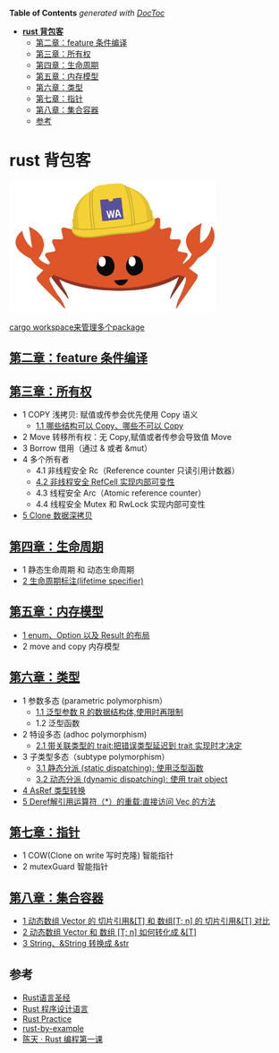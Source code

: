 <!-- START doctoc generated TOC please keep comment here to allow auto update -->
<!-- DON'T EDIT THIS SECTION, INSTEAD RE-RUN doctoc TO UPDATE -->
**Table of Contents**  *generated with [DocToc](https://github.com/thlorenz/doctoc)*

- [**rust 背包客**](#rust-%E8%83%8C%E5%8C%85%E5%AE%A2)
    - [第二章：feature 条件编译](#%E7%AC%AC%E4%BA%8C%E7%AB%A0feature-%E6%9D%A1%E4%BB%B6%E7%BC%96%E8%AF%91)
    - [第三章：所有权](#%E7%AC%AC%E4%B8%89%E7%AB%A0%E6%89%80%E6%9C%89%E6%9D%83)
    - [第四章：生命周期](#%E7%AC%AC%E5%9B%9B%E7%AB%A0%E7%94%9F%E5%91%BD%E5%91%A8%E6%9C%9F)
    - [第五章：内存模型](#%E7%AC%AC%E4%BA%94%E7%AB%A0%E5%86%85%E5%AD%98%E6%A8%A1%E5%9E%8B)
    - [第六章：类型](#%E7%AC%AC%E5%85%AD%E7%AB%A0%E7%B1%BB%E5%9E%8B)
    - [第七章：指针](#%E7%AC%AC%E4%B8%83%E7%AB%A0%E6%8C%87%E9%92%88)
    - [第八章：集合容器](#%E7%AC%AC%E5%85%AB%E7%AB%A0%E9%9B%86%E5%90%88%E5%AE%B9%E5%99%A8)
    - [参考](#%E5%8F%82%E8%80%83)

<!-- END doctoc generated TOC please keep comment here to allow auto update -->

# **rust 背包客**

![rust logo](rust-logo.png)

[cargo workspace来管理多个package](workspace.md)

## [第二章：feature 条件编译](chapter02-feature/feature.md)

## [第三章：所有权](chapter03-ownership/ownership.md)

- 1 COPY 浅拷贝: 赋值或传参会优先使用 Copy 语义
    - [1.1 哪些结构可以 Copy、哪些不可以 Copy](chapter03-ownership/src/ownership2-copy.rs)
- 2 Move 转移所有权：无 Copy,赋值或者传参会导致值 Move
- 3 Borrow 借用（通过 & 或者 &mut）
- 4 多个所有者
    - 4.1 非线程安全 Rc（Reference counter 只读引用计数器）
    - [4.2 非线程安全 RefCell 实现内部可变性](chapter03-ownership/src/ownership1.rs)
    - 4.3 线程安全 Arc（Atomic reference counter）
    - 4.4 线程安全 Mutex 和 RwLock 实现内部可变性
- [5 Clone 数据深拷贝](chapter03-ownership/src/ownership3-clone.rs)

## [第四章：生命周期](chapter04-lifecycle/lifecycle.md)

- 1 静态生命周期 和 动态生命周期
- [2 生命周期标注(lifetime specifier)](chapter04-lifecycle/src/lifecycle1.rs)

## [第五章：内存模型](chapter05-memory/memory.md)

- [1 enum、Option 以及 Result 的布局](chapter05-memory/src/memory1-enum.rs)
- 2 move and copy 内存模型

## [第六章：类型](chapter06-type/type.md)

- 1 参数多态 (parametric polymorphism）
    - [1.1 泛型参数 R 的数据结构体,使用时再限制](chapter06-type/src/type1-paramiter.rs)
    - 1.2 泛型函数
- 2 特设多态 (adhoc polymorphism)
    - [2.1 带关联类型的 trait:把错误类型延迟到 trait 实现时才决定](chapter06-type/src/type3-related-trait.rs)
- 3 子类型多态（subtype polymorphism）
    - [3.1 静态分派 (static dispatching): 使用泛型函数](chapter06-type/src/type4-child.rs)
    - [3.2 动态分派 (dynamic dispatching): 使用 trait object](chapter06-type/src/type5-dynamic-dispatch.rs)
- [4 AsRef 类型转换](chapter06-type/src/type6-asref.rs)
- [5 Deref解引用运算符（*）的重载:直接访问 Vec<T> 的方法](chapter06-type/src/type7-deref.rs)

## [第七章：指针](chapter07-pointer/pointer.md)

- 1 COW(Clone on write 写时克隆) 智能指针
- 2 mutexGuard 智能指针

## [第八章：集合容器](chapter08-vec/vec.md)

- [1 动态数组 Vector 的 切片引用&[T] 和 数组[T; n] 的 切片引用&[T] 对比](chapter08-vec/src/vec1-slice.rs)
- [2 动态数组 Vector 和 数组 [T; n] 如何转化成 &[T]](chapter08-vec/src/vec2-slice.rs)
- [3 String、&String 转换成 &str](chapter08-vec/src/vec3-string-slice.rs)

## 参考

- [Rust语言圣经](https://github.com/sunface/rust-course)
- [Rust 程序设计语言](https://rustwiki.org/zh-CN/book/title-page.html)
- [Rust Practice](https://github.com/sunface/rust-by-practice)
- [rust-by-example](https://github.com/rust-lang/rust-by-example)
- [陈天 · Rust 编程第一课](https://time.geekbang.org/column/intro/100085301?tab=catalog)